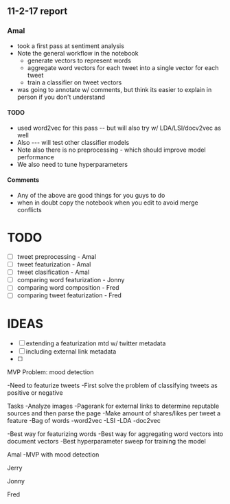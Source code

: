## 11-2-17 report
### Amal
 - took a first pass at sentiment analysis
 - Note the general workflow in the notebook
 	- generate vectors to represent words
 	- aggregate word vectors for each tweet into a single vector for each tweet
 	- train a classifier on tweet vectors
 - was going to annotate w/ comments, but think its easier to explain in person if you don't understand
 #### TODO
 - used word2vec for this pass -- but will also try w/ LDA/LSI/docv2vec as well
 - Also --- will test other classifier models
 - Note also there is no preprocessing - which should improve model performance
 - We also need to tune hyperparameters
 #### Comments
 - Any of the above are good things for you guys to do
 - when in doubt copy the notebook when you edit to avoid merge conflicts

# TODO
- [ ] tweet preprocessing - Amal
- [ ] tweet featurization - Amal
- [ ] tweet clasification - Amal
- [ ] comparing word featurization - Jonny
- [ ] comparing word composition - Fred
- [ ] comparing tweet featurization - Fred

# IDEAS
- [ ] extending a featurization mtd w/ twitter metadata
- [ ] including external link metadata
- [ ] 

MVP Problem: mood detection 

-Need to featurize tweets
-First solve the problem of classifying tweets as positive or negative

Tasks
-Analyze images 
-Pagerank for external links to determine reputable sources and then parse the page
-Make amount of shares/likes per tweet a feature
-Bag of words
-word2vec
-LSI
-LDA
-doc2vec

-Best way for featurizing words
-Best way for aggregating word vectors into document vectors
-Best hyperparameter sweep for training the model


Amal
-MVP with mood detection 

Jerry

Jonny

Fred

